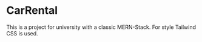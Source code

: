 # CarRental
This is a project for university with a classic MERN-Stack. For style Tailwind CSS is used.
